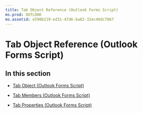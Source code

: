 ```yaml
---
title: Tab Object Reference (Outlook Forms Script)
ms.prod: OUTLOOK
ms.assetid: e590b219-ed31-47d6-ba82-32ec40dc7667
---
```



# Tab Object Reference (Outlook Forms Script)

## In this section


-  [Tab Object (Outlook Forms Script)](tab-object-outlook-forms-script.md)
    
-  [Tab Members (Outlook Forms Script)](tab-members-outlook-forms-script.md)
    
-  [Tab Properties (Outlook Forms Script)](tab-properties-outlook-forms-script.md)
    

